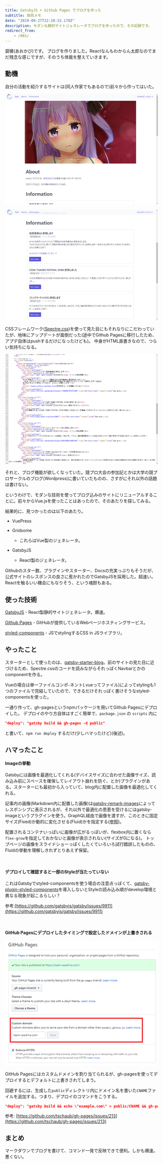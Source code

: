 ```yaml
---
title: GatsbyJS + Github Pages でブログを作った
subtitle: 技術メモ
date: "2019-09-27T22:20:32.170Z"
description: モダンな静的サイトジェネレータでブログを作ったので、その記録です。
redirect_from:
    - /001/
---
```


碧黴(あおかび)です。
ブログを作りました。Reactなんもわからん太郎なのでまだ残念な感じですが、そのうち体裁を整えていきます。

## 動機
自分の活動を紹介するサイトは(同人作家でもあるので)前々から作ってはいた。

![前のサイト1](1.jpg)

![前のサイト2](2.jpg)

CSSフレームワーク([Spectre.css](https://picturepan2.github.io/spectre/getting-started.html))を使って見た目にもそれなりにこだわっていたが、地味にアップデートが面倒だった(途中でGithub Pagesに移行したため、アプデ自体はpushするだけになったけども)。
中身がHTML直書きなので、つらい気持ちになる。

![HTML直書き](3.jpg)

それと、ブログ機能が欲しくなっていた。競プロ大会の参加記とかは大学の競プロサークルのブログ(Wordpress)に書いていたものの、さすがにそれ以外の話題は書けない。

というわけで、モダンな技術を使ってブログ込みのサイトにリニューアルすることに。前々からVue.jsを使ったことはあったので、そのあたりを探してみる。

結果的に、見つかったのは以下のあたり。

+ VuePress

+ Gridsome

    - これらはVue製のジェネレータ。

+ GatsbyJS

    - React製のジェネレータ。

Githubのスター数、プラグインやスターター、Docsの充実っぷりもそうだが、公式サイトのレスポンスの良さに惹かれたのでGatsbyJSを採用した。超速い。
Reactを触るいい機会にもなりそう、という魂胆もある。

## 使った技術

[GatsbyJS](https://www.gatsbyjs.org/) - React製静的サイトジェネレータ。爆速。

[Github Pages](https://pages.github.com/) - GitHubが提供しているWebページホスティングサービス。

[styled-components](https://www.styled-components.com/) - JSでstylingするCSS in JSライブラリ。

## やったこと

スターターとして使ったのは、[gatsby-starter-blog](https://github.com/AokabiC/gatsby-starter-blog)。前のサイトの見た目に近づけるため、Spectre.cssのコードを読みながらそれっぽくNavbarとかのcomponentを作る。

Vueの場合は単一ファイルコンポ-ネント(.vueってファイル)によってstylingも1つのファイルで完結していたので、できるだけそれっぽく書けそうなstyled-componentsを使った。

一通り作って、gh-pagesというnpmパッケージを用いてGithub Pagesにデプロイした。
デプロイのやり方自体はすごく簡単で、`package.json` の `scripts` 内に

```json
"deploy": "gatsby build && gh-pages -d public"
```

と書いて、`npm run deploy` するだけ(少しハマったけど)(後述)。

## ハマったこと

#### Imageの挙動
Gatsbyには画像を最適化してくれる(デバイスサイズに合わせた画像サイズ、読み込み前にスペースを確保してレイアウト崩れを防ぐ、とか)プラグインがある。スターターにも最初から入っていて、blog内に配置した画像を最適化してくれる。

記事内の画像(Markdown内に配置した画像)は[gatsby-remark-images](https://www.gatsbyjs.org/packages/gatsby-remark-images/?=remark%20ima)によってレスポンシブに表示されるが、それ以外で最適化の恩恵を受けるにはgatsby-imageというプラグインを使う。GraphQL経由で画像を渡すが、このときに固定サイズ(Fixed)か動的に変化させる(Fluid)かを指定する([参照](https://www.gatsbyjs.org/docs/gatsby-image/#types-of-images-with-gatsby-image))。

配置されるコンテナいっぱいに画像が広がるっぽいが、flexbox内に置くなら`flex-grow`を指定しておかないと画像が表示されない(サイズが0になる)。
トップページの画像をスライドショーっぽくしたくていろいろ試行錯誤したものの、Fluidの挙動を理解しきれずとりあえず保留。

<br/>

#### デプロイして確認すると一部のStyleが当たっていない
これはGatsbyでstyled-componentsを使う場合の注意点っぽくて、[gatsby-plugin-styled-components](https://www.gatsbyjs.org/packages/gatsby-plugin-styled-components/)を導入しないとStyleの読み込み順がdevelop環境と異なる現象が起こるらしい？

参考:[https://github.com/gatsbyjs/gatsby/issues/9911](https://github.com/gatsbyjs/gatsby/issues/9911)

<br/>

#### GitHub Pagesにデプロイしたタイミングで設定したドメインが上書きされる

![GitHub Pagesの設定](4.jpg)

GitHub Pagesにはカスタムドメインを割り当てられるが、gh-pagesを使ってデプロイするとデフォルトに上書きされてしまう。

回避するには、生成した`public`ディレクトリ内にドメイン名を書いた`CNAME`ファイルを追加する。つまり、デプロイのコマンドをこうする。

```json
"deploy": "gatsby build && echo \"example.com\" > public/CNAME && gh-pages -d public"
```

参考: [https://github.com/tschaub/gh-pages/issues/213](https://github.com/tschaub/gh-pages/issues/213)

## まとめ
マークダウンでブログを書けて、コマンド一発で反映できて便利。しかも爆速。悪くない。